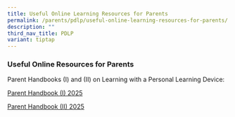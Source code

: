 ```yaml
---
title: Useful Online Learning Resources for Parents
permalink: /parents/pdlp/useful-online-learning-resources-for-parents/
description: ""
third_nav_title: PDLP
variant: tiptap
---
```

<h3>Useful Online Resources for Parents</h3>
<p>Parent Handbooks (I) and (II) on Learning with a Personal Learning Device:</p>
<p><a href="/files/Parents/PDLP/2025_Parent_Handbook__I_.pdf" rel="noopener nofollow" target="_blank">Parent Handbook (I) 2025</a>
</p>
<p><a href="/files/Parents/PDLP/2025_Parent_Handbook__II_.pdf" rel="noopener nofollow" target="_blank">Parent Handbook (II) 2025</a>
</p>
<p></p>
<p></p>
<p></p>
<p></p>